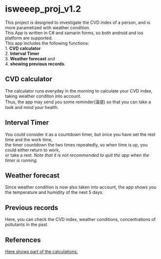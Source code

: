 # isweeep_proj_v1.2
 This project is designed to investigate the CVD index of a person, and is more parametized with weather condition.<br />
	This App is written in C# and xamarin forms, so both android and ios platform are supported.<br />
	This app includes the following functions:<br />
	1. **CVD calculator**<br />
	2. **Interval Timer**<br />
	3. **Weather forecast** and <br />
	4. **showing previous records**.<br />
## CVD calculator
The calculator runs everyday in the morning to calculate your CVD index, taking weather conditon into account.<br />
		Thus, the app may send you some reminder(溫提) so that you can take a look and mind your health.<br />
## Interval Timer
 You could consider it as a countdown timer, but once you have set the rest time and the work time, <br />
	the timer countdown the two times repeatedly, so when time is up, you could either return to work, <br />
	or take a rest. *Note that it is not recommended to quit the app when the timer is running.*<br />
## Weather forecast
 Since weather condition is now also taken into account, the app shows you the temperature and humidity
	of the next 5 days.
## Previous records
 Here, you can check the CVD index, weather conditions, concentrations of pollutants in the past.<br />
## References
[Here shows part of the calculations.](https://www.ncbi.nlm.nih.gov/pmc/articles/PMC2279177/)
